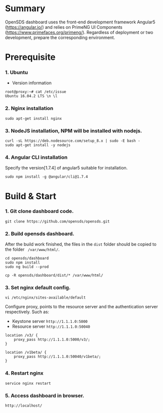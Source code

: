 # Summary
OpenSDS dashboard uses the front-end development framework Angular5 (https://angular.io/)
and relies on PrimeNG UI Components (https://www.primefaces.org/primeng/). Regardless of 
deployment or two development, prepare the corresponding environment.

# Prerequisite 

### 1. Ubuntu
* Version information
```shell
root@proxy:~# cat /etc/issue
Ubuntu 16.04.2 LTS \n \l
```

### 2. Nginx installation
```shell
sudo apt-get install nginx
```

### 3. NodeJS installation, NPM will be installed with nodejs.
```shell
curl -sL https://deb.nodesource.com/setup_8.x | sudo -E bash -
sudo apt-get install -y nodejs
```

### 4. Angular CLI installation
Specify the version[1.7.4] of angular5 suitable for installation.
```shell
sudo npm install -g @angular/cli@1.7.4
```


# Build & Start
### 1. Git clone dashboard code.
```shell
git clone https://github.com/opensds/opensds.git
```

### 2. Build opensds dashboard.
After the build work finished, the files in the `dist` folder should be copied to the folder ` /var/www/html/`.
```shell
cd opensds/dashboard
sudo npm install
sudo ng build --prod
```

```shell
cp -R opensds/dashboard/dist/* /var/www/html/
```

### 3. Set nginx default config.
```shell
vi /etc/nginx/sites-available/default 
```
Configure proxy, points to the resource server and the authentication server respectively.
Such as: 
* Keystone server `http://1.1.1.0:5000`
* Resource server `http://1.1.1.0:50040`
```shell
location /v3/ {
    proxy_pass http://1.1.1.0:5000/v3/;
}

location /v1beta/ {
    proxy_pass http://1.1.1.0:50040/v1beta/;
}
```

### 4. Restart nginx
```shell
service nginx restart 
```

### 5. Access dashboard in browser.
```shell
http://localhost/
```
